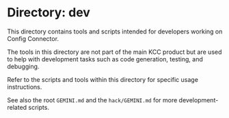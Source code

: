 # Directory: dev

This directory contains tools and scripts intended for developers working on Config Connector.

The tools in this directory are not part of the main KCC product but are used to help with development tasks such as code generation, testing, and debugging.

Refer to the scripts and tools within this directory for specific usage instructions.

See also the root `GEMINI.md` and the `hack/GEMINI.md` for more development-related scripts.
